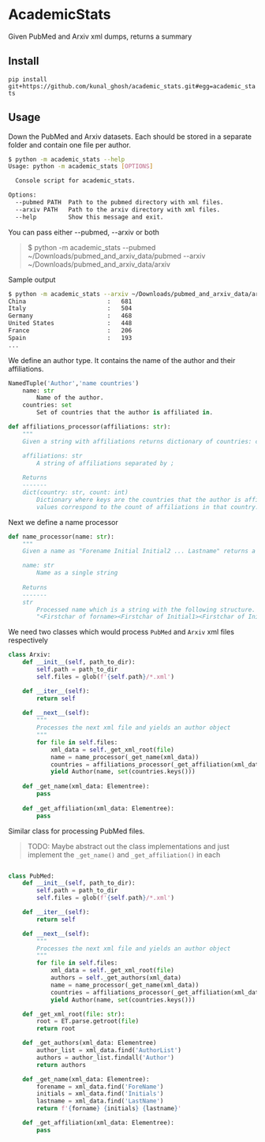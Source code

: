 # AcademicStats
Given PubMed and Arxiv xml dumps, returns a summary

## Install

`pip install git+https://github.com/kunal_ghosh/academic_stats.git#egg=academic_stats`

## Usage
Down the PubMed and Arxiv datasets. Each should be stored in a separate folder and contain one file per author.
```bash
$ python -m academic_stats --help
Usage: python -m academic_stats [OPTIONS]

  Console script for academic_stats.

Options:
  --pubmed PATH  Path to the pubmed directory with xml files.
  --arxiv PATH   Path to the arxiv directory with xml files.
  --help         Show this message and exit.
```

You can pass either --pubmed, --arxiv or both
> $ python -m academic_stats --pubmed ~/Downloads/pubmed_and_arxiv_data/pubmed --arxiv ~/Downloads/pubmed_and_arxiv_data/arxiv

Sample output
```bash
$ python -m academic_stats --arxiv ~/Downloads/pubmed_and_arxiv_data/arxiv
China                       :   681
Italy                       :   504
Germany                     :   468
United States               :   448
France                      :   206
Spain                       :   193
...
```

We define an author type. It contains the name of the author and their affiliations.
```python
NamedTuple('Author','name countries')
	name: str
		Name of the author.
	countries: set
		Set of countries that the author is affiliated in.
```

```python
def affiliations_processor(affiliations: str):
	"""
	Given a string with affiliations returns dictionary of countries: count of affiliations

	affiliations: str
		A string of affiliations separated by ;
	
	Returns
	-------
	dict(country: str, count: int)
		Dictionary where keys are the countries that the author is affiliated to
		values correspond to the count of affiliations in that country.
```

Next we define a name processor
```python
def name_processor(name: str):
	"""
	Given a name as "Forename Initial Initial2 ... Lastname" returns a standardized name. 

	name: str
		Name as a single string
	
	Returns
	-------
	str
		Processed name which is a string with the following structure.
		"<Firstchar of forname><Firstchar of Initial1><Firstchar of Initial2><...> <Lastname without accents>"
```

We need two classes which would process `PubMed` and `Arxiv` xml files respectively

```python
class Arxiv:
	def __init__(self, path_to_dir):
		self.path = path_to_dir
		self.files = glob(f'{self.path}/*.xml')

	def __iter__(self):
		return self
	
	def __next__(self):
		"""
		Processes the next xml file and yields an author object
		"""
		for file in self.files:
			xml_data = self._get_xml_root(file)
			name = name_processor(_get_name(xml_data))
			countries = affiliations_processor(_get_affiliation(xml_data))
			yield Author(name, set(countries.keys()))
	
	def _get_name(xml_data: Elementree):
		pass
	
	def _get_affiliation(xml_data: Elementree):
		pass
```

Similar class for processing PubMed files. 
> TODO: Maybe abstract out the class implementations and just implement the `_get_name()` and `_get_affiliation()` in each

```python

class PubMed:
	def __init__(self, path_to_dir):
		self.path = path_to_dir
		self.files = glob(f'{self.path}/*.xml')

	def __iter__(self):
		return self

	def __next__(self):
		"""
		Processes the next xml file and yields an author object
		"""
		for file in self.files:
			xml_data = self._get_xml_root(file)
			authors = self._get_authors(xml_data)
			name = name_processor(_get_name(xml_data))
			countries = affiliations_processor(_get_affiliation(xml_data))
			yield Author(name, set(countries.keys()))

	def _get_xml_root(file: str):
		root = ET.parse.getroot(file)
		return root

	def _get_authors(xml_data: Elementree)
		author_list = xml_data.find('AuthorList')
		authors = author_list.findall('Author')
		return authors

	def _get_name(xml_data: Elementree):
		forename = xml_data.find('ForeName')
		initials = xml_data.find('Initials')
		lastname = xml_data.find('LastName')
		return f'{forname} {initials} {lastname}'

	def _get_affiliation(xml_data: Elementree):
		pass
```
